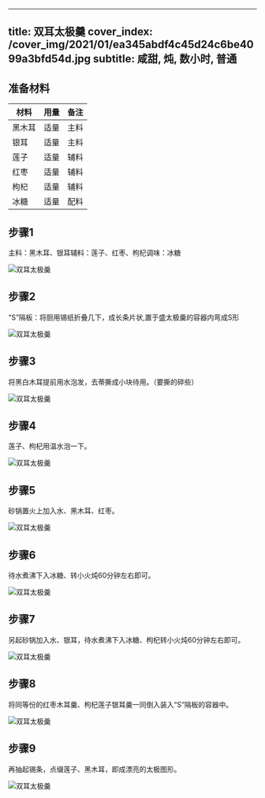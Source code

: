 
---
title: 双耳太极羹
cover_index: /cover_img/2021/01/ea345abdf4c45d24c6be4099a3bfd54d.jpg
subtitle: 咸甜, 炖, 数小时, 普通
---

## 准备材料

| 材料     | 用量 | 备注|
| ------- | ----- | --- |
| 黑木耳 | 适量| 主料 |
| 银耳 | 适量| 主料 |
| 莲子 | 适量| 辅料 |
| 红枣 | 适量| 辅料 |
| 枸杞 | 适量| 辅料 |
| 冰糖 | 适量| 配料 |

## 步骤1

主料：黑木耳、银耳辅料：莲子、红枣、枸杞调味：冰糖

![双耳太极羹](https://i8.meishichina.com/attachment/recipe/201010/201010111140173.jpg?x-oss-process=style/p320) 

## 步骤2

“S”隔板：将厨用锡纸折叠几下，成长条片状,置于盛太极羹的容器内弯成S形

![双耳太极羹](https://i8.meishichina.com/attachment/recipe/201010/201010111142311.jpg?x-oss-process=style/p320) 

## 步骤3

将黑白木耳提前用水泡发，去蒂撕成小块待用。（要撕的碎些）

![双耳太极羹](https://i8.meishichina.com/attachment/recipe/201010/201010111144099.jpg?x-oss-process=style/p320) 

## 步骤4

莲子、枸杞用温水泡一下。

![双耳太极羹](https://i8.meishichina.com/attachment/recipe/201010/201010111144212.jpg?x-oss-process=style/p320) 

## 步骤5

砂锅置火上加入水、黑木耳、红枣。

![双耳太极羹](https://i8.meishichina.com/attachment/recipe/201010/201010111144409.jpg?x-oss-process=style/p320) 

## 步骤6

待水煮沸下入冰糖、转小火炖60分钟左右即可。

![双耳太极羹](https://i8.meishichina.com/attachment/recipe/201010/201010111157274.jpg?x-oss-process=style/p320) 

## 步骤7

另起砂锅加入水、银耳，待水煮沸下入冰糖、枸杞转小火炖60分钟左右即可。

![双耳太极羹](https://i8.meishichina.com/attachment/recipe/201010/201010111145168.jpg?x-oss-process=style/p320) 

## 步骤8

将同等份的红枣木耳羹、枸杞莲子银耳羹一同倒入装入“S”隔板的容器中。

![双耳太极羹](https://i8.meishichina.com/attachment/recipe/201010/201010111146133.jpg?x-oss-process=style/p320) 

## 步骤9

再抽起锡条，点缀莲子、黑木耳，即成漂亮的太极图形。

![双耳太极羹](https://i8.meishichina.com/attachment/recipe/201010/201010111147195.jpg?x-oss-process=style/p320) 

